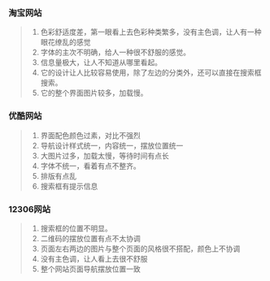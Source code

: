 ### 淘宝网站
>1. 色彩舒适度差，第一眼看上去色彩种类繁多，没有主色调，让人有一种眼花缭乱的感觉
>2. 字体的主次不明确，给人一种很不舒服的感觉。
>3. 信息量极大，让人不知道从哪里看起。
>4. 它的设计让人比较容易使用，除了左边的分类外，还可以直接在搜索框搜索。
>5. 它的整个界面图片较多，加载慢。
### 优酷网站
>1. 界面配色颜色过素，对比不强烈
>2. 导航设计样式统一，内容统一，摆放位置统一
>3. 大图片过多，加载太慢，等待时间有点长
>4. 字体不统一，看着有点不整齐。
>5. 排版有点乱
>6. 搜索框有提示信息
### 12306网站
>1. 搜索框的位置不明显。
>2. 二维码的摆放位置有点不太协调
>3. 页面左右两边的图片与整个页面的风格很不搭配，颜色上不协调
>4. 没有主色调，让人看上去很不舒服
>5. 整个网站页面导航摆放位置一致

